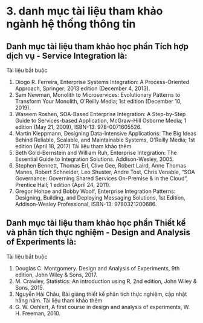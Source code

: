 # 3. danh mục tài liệu tham khảo ngành hệ thống thông tin
## Danh mục tài liệu tham khảo học phần Tích hợp dịch vụ - Service Integration là:
Tài liệu bắt buộc
1. Diogo R. Ferreira, Enterprise Systems Integration: A Process-Oriented Approach, Springer; 2013 edition (December 4, 2013).
2. Sam Newman, Monolith to Microservices: Evolutionary Patterns to Transform Your Monolith, O'Reilly Media; 1st edition (December 10, 2019).
3. Waseem Roshen, SOA-Based Enterprise Integration: A Step-by-Step Guide to Services-based Application, McGraw-Hill Osborne Media; 1 edition (May 21, 2009), ISBN-13: 978-0071605526.
4. Martin Kleppmann, Designing Data-Intensive Applications: The Big Ideas Behind Reliable, Scalable, and Maintainable Systems, O'Reilly Media; 1st edition (April 18, 2017)
Tài liệu tham khảo thêm
1. Beth Gold-Bernstein and William Ruh, Enterprise Integration: The Essential Guide to Integration Solutions. Addison-Wesley, 2005.
2. Stephen Bennett, Thomas Erl, Clive Gee, Robert Laird, Anne Thomas Manes, Robert Schneider, Leo Shuster, Andre Tost, Chris Venable, “SOA Governance: Governing Shared Services On-Premise & in the Cloud”, Prentice Hall; 1 edition (April 24, 2011).
3. Gregor Hohpe and Bobby Woolf, Enterprise Integration Patterns: Designing, Building, and Deploying Messaging Solutions, 1st Edition, Addison-Wesley Professional, ISBN-13: 9780321200686.
## Danh mục tài liệu tham khảo học phần Thiết kế và phân tích thực nghiệm - Design and Analysis of Experiments là:
Tài liệu bắt buộc
1. Douglas C. Montgomery. Design and Analysis of Experiments, 9th edition, John Wiley & Sons, 2017.
2. M. Crawley, Statistics: An introduction using R, 2nd edition, John Wiley & Sons, 2015.
3. Nguyễn Hải Châu, Bài giảng thiết kế phân tích thực nghiệm, cập nhật hằng năm.
Tài liệu tham khảo thêm
1. G. W. Oehlert, A first course in design and analysis of experiments, W. H. Freeman, 2010.
